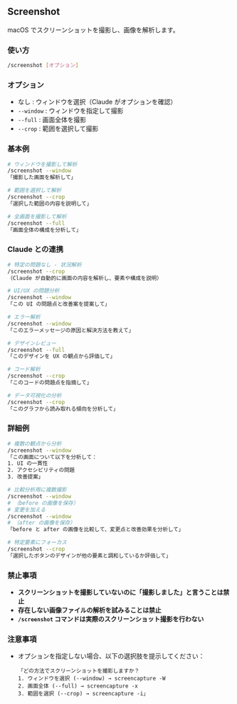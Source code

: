 ## Screenshot

macOS でスクリーンショットを撮影し、画像を解析します。

### 使い方

```bash
/screenshot [オプション]
```

### オプション

- なし : ウィンドウを選択（Claude がオプションを確認）
- `--window` : ウィンドウを指定して撮影
- `--full` : 画面全体を撮影
- `--crop` : 範囲を選択して撮影

### 基本例

```bash
# ウィンドウを撮影して解析
/screenshot --window
「撮影した画面を解析して」

# 範囲を選択して解析
/screenshot --crop
「選択した範囲の内容を説明して」

# 全画面を撮影して解析
/screenshot --full
「画面全体の構成を分析して」
```

### Claude との連携

```bash
# 特定の問題なし - 状況解析
/screenshot --crop
（Claude が自動的に画面の内容を解析し、要素や構成を説明）

# UI/UX の問題分析
/screenshot --window
「この UI の問題点と改善案を提案して」

# エラー解析
/screenshot --window
「このエラーメッセージの原因と解決方法を教えて」

# デザインレビュー
/screenshot --full
「このデザインを UX の観点から評価して」

# コード解析
/screenshot --crop
「このコードの問題点を指摘して」

# データ可視化の分析
/screenshot --crop
「このグラフから読み取れる傾向を分析して」
```

### 詳細例

```bash
# 複数の観点から分析
/screenshot --window
「この画面について以下を分析して：
1. UI の一貫性
2. アクセシビリティの問題
3. 改善提案」

# 比較分析用に複数撮影
/screenshot --window
# （before の画像を保存）
# 変更を加える
/screenshot --window
# （after の画像を保存）
「before と after の画像を比較して、変更点と改善効果を分析して」

# 特定要素にフォーカス
/screenshot --crop
「選択したボタンのデザインが他の要素と調和しているか評価して」
```

### 禁止事項

- **スクリーンショットを撮影していないのに「撮影しました」と言うことは禁止**
- **存在しない画像ファイルの解析を試みることは禁止**
- **`/screenshot` コマンドは実際のスクリーンショット撮影を行わない**

### 注意事項

- オプションを指定しない場合、以下の選択肢を提示してください：

  ```
  「どの方法でスクリーンショットを撮影しますか？
  1. ウィンドウを選択 (--window) → screencapture -W
  2. 画面全体 (--full) → screencapture -x
  3. 範囲を選択 (--crop) → screencapture -i」
  ```